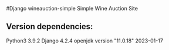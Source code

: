 #Django wineauction-simple
Simple Wine Auction Site


## Version dependencies:

Python3  3.9.2
Django 4.2.4
openjdk version "11.0.18" 2023-01-17


